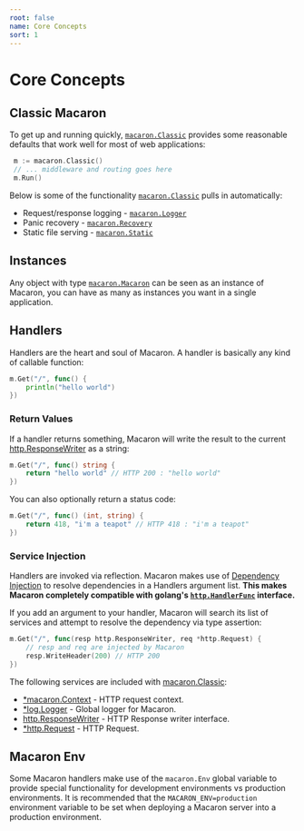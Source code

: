 ```yaml
---
root: false
name: Core Concepts
sort: 1
---
```


# Core Concepts

## Classic Macaron

To get up and running quickly, [`macaron.Classic`](https://gowalker.org/github.com/Unknwon/macaron#Classic) provides some reasonable defaults that work well for most of web applications:

```go
 m := macaron.Classic()
 // ... middleware and routing goes here
 m.Run()
```

Below is some of the functionality [`macaron.Classic`](https://gowalker.org/github.com/Unknwon/macaron#Classic) pulls in automatically:

- Request/response logging - [`macaron.Logger`](../middlewares/core#routing-logger)
- Panic recovery - [`macaron.Recovery`](../middlewares/core#panic-recovery)
- Static file serving - [`macaron.Static`](../middlewares/core#static-files)

## Instances

Any object with type [`macaron.Macaron`](https://gowalker.org/github.com/Unknwon/macaron#Macaron) can be seen as an instance of Macaron, you can have as many as instances you want in a single application.

## Handlers

Handlers are the heart and soul of Macaron. A handler is basically any kind of callable function:

```go
m.Get("/", func() {
	println("hello world")
})
```

### Return Values

If a handler returns something, Macaron will write the result to the current [http.ResponseWriter](http://gowalker.org/net/http#ResponseWriter) as a string:

```go
m.Get("/", func() string {
	return "hello world" // HTTP 200 : "hello world"
})
```

You can also optionally return a status code:

```go
m.Get("/", func() (int, string) {
	return 418, "i'm a teapot" // HTTP 418 : "i'm a teapot"
})
```

### Service Injection

Handlers are invoked via reflection. Macaron makes use of [Dependency Injection](http://en.wikipedia.org/wiki/Dependency_injection) to resolve dependencies in a Handlers argument list. **This makes Macaron completely  compatible with golang's [`http.HandlerFunc`](https://gowalker.org/net/http#HandlerFunc) interface.**

If you add an argument to your handler, Macaron will search its list of services and attempt to resolve the dependency via type assertion:

```go
m.Get("/", func(resp http.ResponseWriter, req *http.Request) { 
	// resp and req are injected by Macaron
	resp.WriteHeader(200) // HTTP 200
})
```

The following services are included with [macaron.Classic](https://gowalker.org/github.com/Unknwon/macaron#Classic):

- [*macaron.Context](../middlewares/core#context) - HTTP request context.
- [*log.Logger](../middlewares/core#global-logger) - Global logger for Macaron.
- [http.ResponseWriter](../middlewares/core#response-stream) - HTTP Response writer interface.
- [*http.Request](../middlewares/core#request-object) - HTTP Request.

## Macaron Env

Some Macaron handlers make use of the `macaron.Env` global variable to provide special functionality for development environments vs production environments. It is recommended that the `MACARON_ENV=production` environment variable to be set when deploying a Macaron server into a production environment.